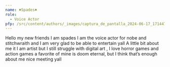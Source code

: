 ```yaml
---
name: ♠Spades♠
role:
  - Voice Actor
pfp: /src/content/authors/_images/captura_de_pantalla_2024-06-17_171447.jpg
---
```

Hello my new friends I am spades I am the voice actor for nobe and stitchwraith and I am very glad to be able to entertain yall 
A little bit about me it I am artist but I still struggle with digital art , I love horror games and action games a favorite of mine is doom eternal, but I think that’s enough about me nice meeting yall
